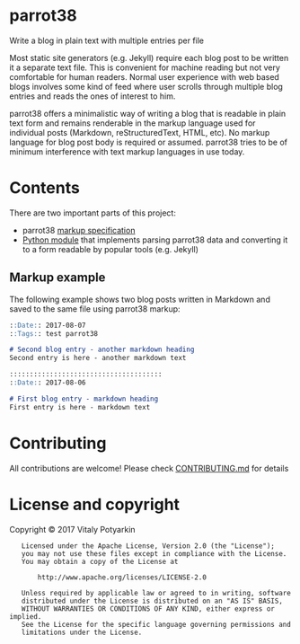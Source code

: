 # parrot38
Write a blog in plain text with multiple entries per file

Most static site generators (e.g. Jekyll) require each blog post to be
written it a separate text file. This is convenient for machine reading
but not very comfortable for human readers. Normal user experience with
web based blogs involves some kind of feed where user scrolls through
multiple blog entries and reads the ones of interest to him.

parrot38 offers a minimalistic way of writing a blog that is readable in
plain text form and remains renderable in the markup language used
for individual posts (Markdown, reStructuredText, HTML, etc). No markup
language for blog post body is required or assumed. parrot38 tries to be
of minimum interference with text markup languages in use today.


# Contents
There are two important parts of this project:
- parrot38 [markup specification](SPECIFICATION.md)
- [Python module](parrot38.py) that implements parsing parrot38 data and
  converting it to a form readable by popular tools (e.g. Jekyll)


## Markup example
The following example shows two blog posts written in Markdown and saved
to the same file using parrot38 markup:
```markdown
::Date:: 2017-08-07
::Tags:: test parrot38

# Second blog entry - another markdown heading
Second entry is here - another markdown text

::::::::::::::::::::::::::::::::::::::
::Date:: 2017-08-06

# First blog entry - markdown heading
First entry is here - markdown text
```


# Contributing
All contributions are welcome!
Please check [CONTRIBUTING.md](CONTRIBUTING.md) for details


# License and copyright
Copyright © 2017 Vitaly Potyarkin
```
   Licensed under the Apache License, Version 2.0 (the "License");
   you may not use these files except in compliance with the License.
   You may obtain a copy of the License at

       http://www.apache.org/licenses/LICENSE-2.0

   Unless required by applicable law or agreed to in writing, software
   distributed under the License is distributed on an "AS IS" BASIS,
   WITHOUT WARRANTIES OR CONDITIONS OF ANY KIND, either express or implied.
   See the License for the specific language governing permissions and
   limitations under the License.
```
